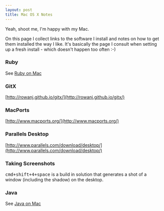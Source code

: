 ```yaml
---
layout: post
title: Mac OS X Notes
---
```


Yeah, shoot me, I'm happy with my Mac.

On this page I collect links to the software I install and notes on how to get
them installed the way I like. It's basically the page I consult when setting
up a fresh install - which doesn't happen too often :-)

### Ruby
  See [Ruby on Mac](Ruby_on_Mac.html)

### GitX
  [http://rowanj.github.io/gitx/](http://rowanj.github.io/gitx/)

### MacPorts
  [http://www.macports.org/](http://www.macports.org/)

### Parallels Desktop
  [http://www.parallels.com/download/desktop/](http://www.parallels.com/download/desktop/)

### Taking Screenshots

<tt>cmd+shift+4+space</tt> is a build in solution that generates a shot of a
window (including the shadow) on the desktop.

### Java
  See [Java on Mac](Java_on_Mac.html)
